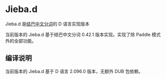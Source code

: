 Jieba.d
========
Jieba.d 是[结巴中文分词](https://github.com/fxsjy/jieba)的 D 语言实现版本

当前版本的 Jieba.d 基于结巴中文分词 0.42.1 版本实现。实现了除 Paddle 模式外的全部功能。

编译说明
--------
当前版本的 Jieba.d 基于 D 语言 2.096.0 版本，无额外 DUB 包依赖。

